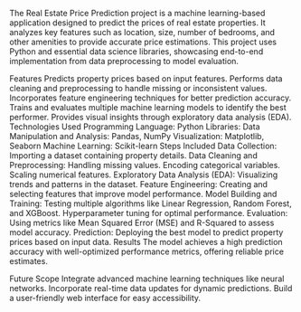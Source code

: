 The Real Estate Price Prediction project is a machine learning-based application designed to predict the prices of real estate properties. It analyzes key features such as location, size, number of bedrooms, and other amenities to provide accurate price estimations. This project uses Python and essential data science libraries, showcasing end-to-end implementation from data preprocessing to model evaluation.

Features
Predicts property prices based on input features.
Performs data cleaning and preprocessing to handle missing or inconsistent values.
Incorporates feature engineering techniques for better prediction accuracy.
Trains and evaluates multiple machine learning models to identify the best performer.
Provides visual insights through exploratory data analysis (EDA).
Technologies Used
Programming Language: Python
Libraries:
Data Manipulation and Analysis: Pandas, NumPy
Visualization: Matplotlib, Seaborn
Machine Learning: Scikit-learn
Steps Included
Data Collection: Importing a dataset containing property details.
Data Cleaning and Preprocessing:
Handling missing values.
Encoding categorical variables.
Scaling numerical features.
Exploratory Data Analysis (EDA): Visualizing trends and patterns in the dataset.
Feature Engineering: Creating and selecting features that improve model performance.
Model Building and Training:
Testing multiple algorithms like Linear Regression, Random Forest, and XGBoost.
Hyperparameter tuning for optimal performance.
Evaluation: Using metrics like Mean Squared Error (MSE) and R-Squared to assess model accuracy.
Prediction: Deploying the best model to predict property prices based on input data.
Results
The model achieves a high prediction accuracy with well-optimized performance metrics, offering reliable price estimates.

Future Scope
Integrate advanced machine learning techniques like neural networks.
Incorporate real-time data updates for dynamic predictions.
Build a user-friendly web interface for easy accessibility.
